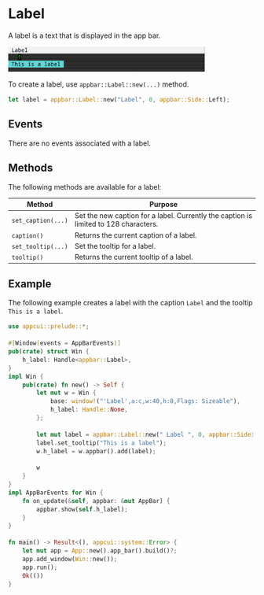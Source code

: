 # Label

A label is a text that is displayed in the app bar.

<img src="img/label.png" width=400/>

To create a label, use `appbar::Label::new(...)` method.

```rs
let label = appbar::Label::new("Label", 0, appbar::Side::Left);
```

## Events

There are no events associated with a label.

## Methods

The following methods are available for a label:

| Method             | Purpose                                                                              |
| ------------------ | ------------------------------------------------------------------------------------ |
| `set_caption(...)` | Set the new caption for a label. Currently the caption is limited to 128 characters. |
| `caption()`        | Returns the current caption of a label.                                              |
| `set_tooltip(...)` | Set the tooltip for a label.                                                         |
| `tooltip()`        | Returns the current tooltip of a label.                                              |

## Example

The following example creates a label with the caption `Label` and the tooltip `This is a label`.

```rs
use appcui::prelude::*;

#[Window(events = AppBarEvents)]
pub(crate) struct Win {
    h_label: Handle<appbar::Label>,
}
impl Win {
    pub(crate) fn new() -> Self {
        let mut w = Win {
            base: window!("'Label',a:c,w:40,h:8,Flags: Sizeable"),
            h_label: Handle::None,
        };

        let mut label = appbar::Label::new(" Label ", 0, appbar::Side::Left);
        label.set_tooltip("This is a label");
        w.h_label = w.appbar().add(label);
        
        w
    }
}
impl AppBarEvents for Win {
    fn on_update(&self, appbar: &mut AppBar) {
        appbar.show(self.h_label);
    }
}

fn main() -> Result<(), appcui::system::Error> {
    let mut app = App::new().app_bar().build()?;
    app.add_window(Win::new());
    app.run();
    Ok(())
}
```